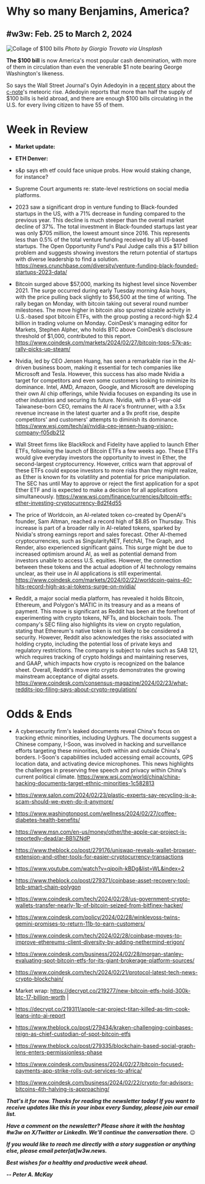 # Why so many Benjamins, America?
## #w3w: Feb. 25 to March 2, 2024

![Collage of $100 bills](https://images.unsplash.com/photo-1593672755342-741a7f868732)
*Photo by Giorgio Trovato via Unsplash*

**The $100 bill** is now America's most popular cash denomination, with more of them in circulation than even the venerable $1 note bearing George Washington's likeness.

So says the Wall Street Journal's Oyin Adedoyin in a [recent story](https://www.wsj.com/personal-finance/american-dollar-currency-100-bill-c6a47c79?st=02dgeljm8vby6zg&reflink=desktopwebshare_permalink) about the [c-note](https://www.investopedia.com/terms/c/c-note.asp)'s meteoric rise. Adedoyin reports that more than half the supply of $100 bills is held abroad, and there are enough $100 bills circulating in the U.S. for every living citizen to have 55 of them.

<!--

Leftover copy that needs a re-write...

Let it also suffice that all these bills aren't being spent to treat someone's local Little League team at McDonald's.

I want to applify this story here because it seems useful context to the perpetual hand-wringing over cryptocurrencies' role in illicit activity.

That is a real problem, no question. I'm not here for a full-blown round of [whataboutism](https://www.urbandictionary.com/define.php?term=whataboutism) by any mens.

But I do think it's worth keeping in perspective that there's a much bigger illegal trade going on the old-fashioned way, via cash. If we really want to put a dent in problems like drug trafficking

Sure, let's eliminate the portion that's conducted in crypto. But if you really want to combat harms like drug trafficking and teorrorism by cutting off funding, the core of the issue is still cash-based, all the way.

-->

# Week in Review

- **Market update:** <!-- Big gains and some major milestones hit. Links tk -->

- **ETH Denver:** <!-- Major conference wrapping up in Denver this weekend. Official conf site: https://www.ethdenver.com/         Other links tk-->

- s&p says eth etf could face unique probs. How would staking change, for instance?

- Supreme Court arguments re: state-level restrictions on social media platforms. <!-- Need link -->

- 2023 saw a significant drop in venture funding to Black-founded startups in the US, with a 71% decrease in funding compared to the previous year. This decline is much steeper than the overall market decline of 37%. The total investment in Black-founded startups last year was only $705 million, the lowest amount since 2016. This represents less than 0.5% of the total venture funding received by all US-based startups. The Open Opportunity Fund's Paul Judge calls this a $17 billion problem and suggests showing investors the return potential of startups with diverse leadership to find a solution. https://news.crunchbase.com/diversity/venture-funding-black-founded-startups-2023-data/

- Bitcoin surged above $57,000, marking its highest level since November 2021. The surge occurred during early Tuesday morning Asia hours, with the price pulling back slightly to $56,500 at the time of writing. The rally began on Monday, with bitcoin taking out several round number milestones. The move higher in bitcoin also spurred sizable activity in U.S.-based spot bitcoin ETFs, with the group posting a record-high $2.4 billion in trading volume on Monday. CoinDesk's managing editor for Markets, Stephen Alpher, who holds BTC above CoinDesk’s disclosure threshold of $1,000, contributed to this report. https://www.coindesk.com/markets/2024/02/27/bitcoin-tops-57k-as-rally-picks-up-steam/

- Nvidia, led by CEO Jensen Huang, has seen a remarkable rise in the AI-driven business boom, making it essential for tech companies like Microsoft and Tesla. However, this success has also made Nvidia a target for competitors and even some customers looking to minimize its dominance. Intel, AMD, Amazon, Google, and Microsoft are developing their own AI chip offerings, while Nvidia focuses on expanding its use in other industries and securing its future. Nvidia, with a 61-year-old Taiwanese-born CEO, remains the AI race's frontrunner, with a 3.5x revenue increase in the latest quarter and a 9x profit rise, despite competitors' and customers' attempts to diminish its dominance. https://www.wsj.com/tech/ai/nvidia-ceo-jensen-huang-vision-company-f05db212

- Wall Street firms like BlackRock and Fidelity have applied to launch Ether ETFs, following the launch of Bitcoin ETFs a few weeks ago. These ETFs would give everyday investors the opportunity to invest in Ether, the second-largest cryptocurrency. However, critics warn that approval of these ETFs could expose investors to more risks than they might realize, as Ether is known for its volatility and potential for price manipulation. The SEC has until May to approve or reject the first application for a spot Ether ETF and is expected to make a decision for all applications simultaneously. https://www.wsj.com/finance/currencies/bitcoin-etfs-ether-investing-cryptocurrency-8d2f4d55

- The price of Worldcoin, an AI-related token co-created by OpenAI's founder, Sam Altman, reached a record high of $8.85 on Thursday. This increase is part of a broader rally in AI-related tokens, sparked by Nvidia's strong earnings report and sales forecast. Other AI-themed cryptocurrencies, such as SingularityNET, FetchAI, The Graph, and Render, also experienced significant gains. This surge might be due to increased optimism around AI, as well as potential demand from investors unable to access U.S. equities. However, the connection between these tokens and the actual adoption of AI technology remains unclear, as their use in AI applications is still experimental. https://www.coindesk.com/markets/2024/02/22/worldcoin-gains-40-hits-record-high-as-ai-tokens-surge-on-nvidia/


- Reddit, a major social media platform, has revealed it holds Bitcoin, Ethereum, and Polygon's MATIC in its treasury and as a means of payment. This move is significant as Reddit has been at the forefront of experimenting with crypto tokens, NFTs, and blockchain tools. The company's SEC filing also highlights its view on crypto regulation, stating that Ethereum's native token is not likely to be considered a security. However, Reddit also acknowledges the risks associated with holding crypto, including the potential loss of private keys and regulatory restrictions. The company is subject to rules such as SAB 121, which requires tracking of crypto holdings and maintaining reserves, and GAAP, which impacts how crypto is recognized on the balance sheet. Overall, Reddit's move into crypto demonstrates the growing mainstream acceptance of digital assets. https://www.coindesk.com/consensus-magazine/2024/02/23/what-reddits-ipo-filing-says-about-crypto-regulation/

# Odds & Ends

- A cybersecurity firm's leaked documents reveal China's focus on tracking ethnic minorities, including Uyghurs. The documents suggest a Chinese company, I-Soon, was involved in hacking and surveillance efforts targeting these minorities, both within and outside China's borders. I-Soon's capabilities included accessing email accounts, GPS location data, and activating device microphones. This news highlights the challenges in preserving free speech and privacy within China's current political climate. https://www.wsj.com/world/china/china-hacking-documents-target-ethnic-minorities-1c582813

- https://www.salon.com/2024/02/23/plastic-experts-say-recycling-is-a-scam-should-we-even-do-it-anymore/

- https://www.washingtonpost.com/wellness/2024/02/27/coffee-diabetes-health-benefits/

- https://www.msn.com/en-us/money/other/the-apple-car-project-is-reportedly-dead/ar-BB1iZNdP

- https://www.theblock.co/post/279176/uniswap-reveals-wallet-browser-extension-and-other-tools-for-easier-cryptocurrency-transactions

- https://www.youtube.com/watch?v=qjpoih-kBDg&list=WL&index=2

- https://www.theblock.co/post/279371/coinbase-asset-recovery-tool-bnb-smart-chain-polygon

- https://www.coindesk.com/tech/2024/02/28/us-government-crypto-wallets-transfer-nearly-1b-of-bitcoin-seized-from-bitfinex-hacker/

- https://www.coindesk.com/policy/2024/02/28/winklevoss-twins-gemini-promises-to-return-11b-to-earn-customers/

- https://www.coindesk.com/tech/2024/02/28/coinbase-moves-to-improve-ethereums-client-diversity-by-adding-nethermind-erigon/

- https://www.coindesk.com/business/2024/02/28/morgan-stanley-evaluating-spot-bitcoin-etfs-for-its-giant-brokerage-platform-sources/

- https://www.coindesk.com/tech/2024/02/21/protocol-latest-tech-news-crypto-blockchain/

- Market wrap: https://decrypt.co/219277/new-bitcoin-etfs-hold-300k-btc-17-billion-worth |

- https://decrypt.co/219311/apple-car-project-titan-killed-as-tim-cook-leans-into-ai-report

- https://www.theblock.co/post/279434/kraken-challenging-coinbases-reign-as-chief-custodian-of-spot-bitcoin-etfs

- https://www.theblock.co/post/279335/blockchain-based-social-graph-lens-enters-permissionless-phase

- https://www.coindesk.com/business/2024/02/27/bitcoin-focused-payments-app-strike-rolls-out-services-to-africa/

- https://www.coindesk.com/business/2024/02/22/crypto-for-advisors-bitcoins-4th-halving-is-approaching/

_**That's it for now. Thanks for reading the newsletter today! If you want to receive updates like this in your inbox every Sunday, please join our email list.**_

_**Have a comment on the newsletter? Please share it with the hashtag #w3w on X/Twitter or LinkedIn. We'll continue the conversation there.**_ 😉

_**If you would like to reach me directly with a story suggestion or anything else, please email peter[at]w3w.news.**_

<!--Move this content to standing editorial policy page on the website.     _**Note: #Web3Weekly content is intended for journalistic purposes only, not as investment advice. Always [DYOR](https://www.urbandictionary.com/define.php?term=DYOR) and consult appropriate financial professionals before making investment decisions.**_ -->

_**Best wishes for a healthy and productive week ahead.**_  

_**-- Peter A. McKay**_  
